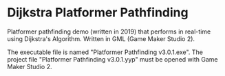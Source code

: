 # Dijkstra Platformer Pathfinding
Platformer pathfinding demo (written in 2019) that performs in real-time using Dijkstra's Algorithm. Written in GML (Game Maker Studio 2).

The executable file is named "Platformer Pathfinding v3.0.1.exe".
The project file "Platformer Pathfinding v3.0.1.yyp" must be opened with Game Maker Studio 2.
